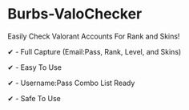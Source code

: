 # Burbs-ValoChecker
Easily Check Valorant Accounts For Rank and Skins!

✔ - Full Capture (Email:Pass, Rank, Level, and Skins)

✔ - Easy To Use

✔ - Username:Pass Combo List Ready

✔ - Safe To Use
